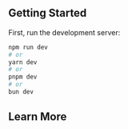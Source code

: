 ## Getting Started

First, run the development server:

```bash
npm run dev
# or
yarn dev
# or
pnpm dev
# or
bun dev
```

## Learn More

